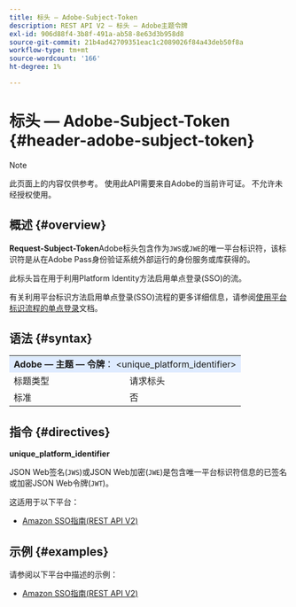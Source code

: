 ```yaml
---
title: 标头 — Adobe-Subject-Token
description: REST API V2 — 标头 — Adobe主题令牌
exl-id: 906d88f4-3b8f-491a-ab58-8e63d3b958d8
source-git-commit: 21b4ad42709351eac1c2089026f84a43deb50f8a
workflow-type: tm+mt
source-wordcount: '166'
ht-degree: 1%

---
```


# 标头 — Adobe-Subject-Token {#header-adobe-subject-token}

>[!NOTE]
>
> 此页面上的内容仅供参考。 使用此API需要来自Adobe的当前许可证。 不允许未经授权使用。

## 概述 {#overview}

<b>Request-Subject-Token</b>Adobe标头包含作为`JWS`或`JWE`的唯一平台标识符，该标识符是从在Adobe Pass身份验证系统外部运行的身份服务或库获得的。

此标头旨在用于利用Platform Identity方法启用单点登录(SSO)的流。

有关利用平台标识方法启用单点登录(SSO)流程的更多详细信息，请参阅[使用平台标识流程的单点登录](../../flows/single-sign-on-access-flows/rest-api-v2-single-sign-on-platform-identity-flows.md)文档。

## 语法 {#syntax}

<table>
   <tr>
      <td style="background-color: #DEEBFF;" colspan="2"><b>Adobe — 主题 — 令牌</b>： &lt;unique_platform_identifier&gt;</td>
   </tr>
   <tr>
      <td>标题类型</td>
      <td>请求标头</td>
   </tr>
   <tr>
      <td>标准</td>
      <td>否</td>
   </tr>
</table>

## 指令 {#directives}

<b>unique_platform_identifier</b>

JSON Web签名(`JWS`)或JSON Web加密(`JWE`)是包含唯一平台标识符信息的已签名或加密JSON Web令牌(`JWT`)。

这适用于以下平台：

* [Amazon SSO指南(REST API V2)](../../../single-sign-on/platform-single-sign-on/amazon-single-sign-on/amazon-sso-cookbook-rest-api-v1.md)

## 示例 {#examples}

请参阅以下平台中描述的示例：

* [Amazon SSO指南(REST API V2)](../../../single-sign-on/platform-single-sign-on/amazon-single-sign-on/amazon-sso-cookbook-rest-api-v1.md)
